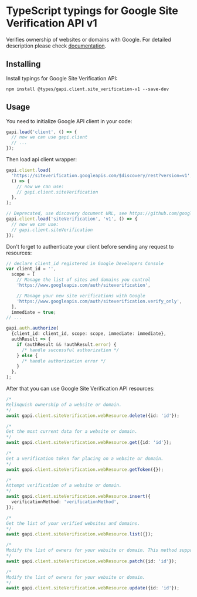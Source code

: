 # TypeScript typings for Google Site Verification API v1

Verifies ownership of websites or domains with Google.
For detailed description please check [documentation](https://developers.google.com/site-verification/).

## Installing

Install typings for Google Site Verification API:

```
npm install @types/gapi.client.site_verification-v1 --save-dev
```

## Usage

You need to initialize Google API client in your code:

```typescript
gapi.load('client', () => {
  // now we can use gapi.client
  // ...
});
```

Then load api client wrapper:

```typescript
gapi.client.load(
  'https://siteverification.googleapis.com/$discovery/rest?version=v1',
  () => {
    // now we can use:
    // gapi.client.siteVerification
  },
);
```

```typescript
// Deprecated, use discovery document URL, see https://github.com/google/google-api-javascript-client/blob/master/docs/reference.md#----gapiclientloadname----version----callback--
gapi.client.load('siteVerification', 'v1', () => {
  // now we can use:
  // gapi.client.siteVerification
});
```

Don't forget to authenticate your client before sending any request to resources:

```typescript
// declare client_id registered in Google Developers Console
var client_id = '',
  scope = [
    // Manage the list of sites and domains you control
    'https://www.googleapis.com/auth/siteverification',

    // Manage your new site verifications with Google
    'https://www.googleapis.com/auth/siteverification.verify_only',
  ],
  immediate = true;
// ...

gapi.auth.authorize(
  {client_id: client_id, scope: scope, immediate: immediate},
  authResult => {
    if (authResult && !authResult.error) {
      /* handle successful authorization */
    } else {
      /* handle authorization error */
    }
  },
);
```

After that you can use Google Site Verification API resources: <!-- TODO: make this work for multiple namespaces -->

```typescript
/*
Relinquish ownership of a website or domain.
*/
await gapi.client.siteVerification.webResource.delete({id: 'id'});

/*
Get the most current data for a website or domain.
*/
await gapi.client.siteVerification.webResource.get({id: 'id'});

/*
Get a verification token for placing on a website or domain.
*/
await gapi.client.siteVerification.webResource.getToken({});

/*
Attempt verification of a website or domain.
*/
await gapi.client.siteVerification.webResource.insert({
  verificationMethod: 'verificationMethod',
});

/*
Get the list of your verified websites and domains.
*/
await gapi.client.siteVerification.webResource.list({});

/*
Modify the list of owners for your website or domain. This method supports patch semantics.
*/
await gapi.client.siteVerification.webResource.patch({id: 'id'});

/*
Modify the list of owners for your website or domain.
*/
await gapi.client.siteVerification.webResource.update({id: 'id'});
```
